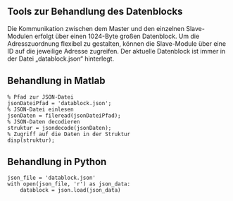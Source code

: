 ## Tools zur Behandlung des Datenblocks

Die Kommunikation zwischen dem Master und den einzelnen Slave-Modulen erfolgt über einen 1024-Byte großen Datenblock. Um die Adresszuordnung flexibel zu gestalten, können die Slave-Module über eine ID auf die jeweilige Adresse zugreifen. Der aktuelle Datenblock ist immer in der Datei „datablock.json“ hinterlegt.

## Behandlung in Matlab
    % Pfad zur JSON-Datei
    jsonDateiPfad = 'datablock.json';
    % JSON-Datei einlesen
    jsonDaten = fileread(jsonDateiPfad);
    % JSON-Daten decodieren
    struktur = jsondecode(jsonDaten);
    % Zugriff auf die Daten in der Struktur
    disp(struktur);

## Behandlung in Python
    json_file = 'datablock.json'
    with open(json_file, 'r') as json_data:
        datablock = json.load(json_data)
